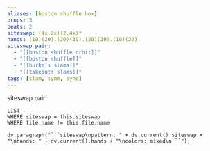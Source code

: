 ```yaml
---
aliases: [boston shuffle box]
props: 3
beats: 2
siteswap: (4x,2x)(2,4x)*
hands: (10)(20).(20)(30).(20)(30).(10)(20).
siteswap pair:
  - "[[boston shuffle orbit]]"
  - "[[boston shuffle]]"
  - "[[burke's slams]]"
  - "[[takeouts slams]]"
tags: [slam, symm, sync]
---
```


siteswap pair:
```dataview
LIST
WHERE siteswap = this.siteswap
WHERE file.name != this.file.name
```
```dataviewjs
dv.paragraph("```siteswap\npattern: " + dv.current().siteswap + "\nhands: " + dv.current().hands + "\ncolors: mixed\n```");
```
